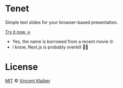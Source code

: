# Tenet

Simple text slides for your browser-based presentation.

[Try it now →](https://tenet.vercel.app/)

- Yes, the name is borrowed from a recent movie 🤓
- I know, Next.js is probably overkill  🤷‍♂️

# License

[MIT](LICENSE) © [Vincent Klaiber](https://vinkla.dev/)
